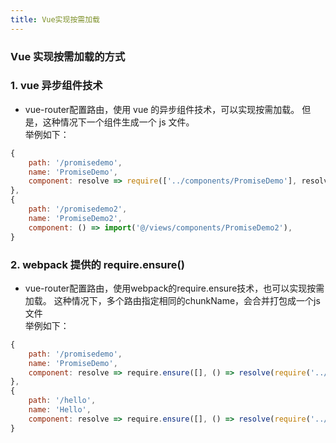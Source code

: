 ```yaml
---
title: Vue实现按需加载
---
```


### Vue 实现按需加载的方式

### 1. vue 异步组件技术

- <span class="pein">vue-router</span>配置路由，使用 <span class="pein">vue</span> 的异步组件技术，可以实现按需加载。
  但是，这种情况下一个组件生成一个 <span class="pein">js</span> 文件。  
  举例如下：

```javascript
{
    path: '/promisedemo',
    name: 'PromiseDemo',
    component: resolve => require(['../components/PromiseDemo'], resolve)
},
{
    path: '/promisedemo2',
    name: 'PromiseDemo2',
    component: () => import('@/views/components/PromiseDemo2'),
}
```

### 2. webpack 提供的 require.ensure()

- <span class="pein">vue-router</span>配置路由，使用<span class="pein">webpack</span>的<span class="pein">require.ensure</span>技术，也可以实现按需加载。
  这种情况下，多个路由指定相同的<span class="pein">chunkName</span>，会合并打包成一个<span class="pein">js</span>文件  
  举例如下：

```javascript
{
    path: '/promisedemo',
    name: 'PromiseDemo',
    component: resolve => require.ensure([], () => resolve(require('../components/PromiseDemo')), 'demo')
},
{
    path: '/hello',
    name: 'Hello',
    component: resolve => require.ensure([], () => resolve(require('../components/Hello')), 'demo')
}
```

 <comment-comment/>
